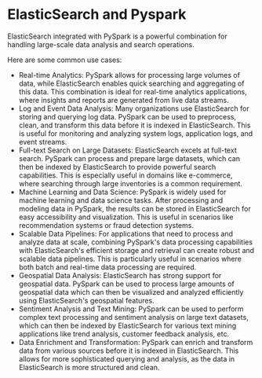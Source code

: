 # ElasticSearch and Pyspark
ElasticSearch integrated with PySpark is a powerful combination for handling large-scale data analysis and search operations. 

Here are some common use cases:
* Real-time Analytics: PySpark allows for processing large volumes of data, while ElasticSearch enables quick searching and aggregating of this data. This combination is ideal for real-time analytics applications, where insights and reports are generated from live data streams.
* Log and Event Data Analysis: Many organizations use ElasticSearch for storing and querying log data. PySpark can be used to preprocess, clean, and transform this data before it is indexed in ElasticSearch. This is useful for monitoring and analyzing system logs, application logs, and event streams.
* Full-text Search on Large Datasets: ElasticSearch excels at full-text search. PySpark can process and prepare large datasets, which can then be indexed by ElasticSearch to provide powerful search capabilities. This is especially useful in domains like e-commerce, where searching through large inventories is a common requirement.
* Machine Learning and Data Science: PySpark is widely used for machine learning and data science tasks. After processing and modeling data in PySpark, the results can be stored in ElasticSearch for easy accessibility and visualization. This is useful in scenarios like recommendation systems or fraud detection systems.
* Scalable Data Pipelines: For applications that need to process and analyze data at scale, combining PySpark's data processing capabilities with ElasticSearch's efficient storage and retrieval can create robust and scalable data pipelines. This is particularly useful in scenarios where both batch and real-time data processing are required.
* Geospatial Data Analysis: ElasticSearch has strong support for geospatial data. PySpark can be used to process large amounts of geospatial data which can then be visualized and analyzed efficiently using ElasticSearch's geospatial features.
* Sentiment Analysis and Text Mining: PySpark can be used to perform complex text processing and sentiment analysis on large text datasets, which can then be indexed by ElasticSearch for various text mining applications like trend analysis, customer feedback analysis, etc.
* Data Enrichment and Transformation: PySpark can enrich and transform data from various sources before it is indexed in ElasticSearch. This allows for more sophisticated querying and analysis, as the data in ElasticSearch is more structured and clean.
